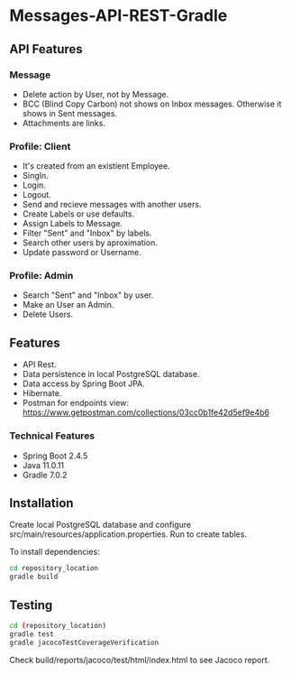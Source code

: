 # Messages-API-REST-Gradle

## API Features

### Message
- Delete action by User, not by Message.
- BCC (Blind Copy Carbon) not shows on Inbox messages. Otherwise it shows in Sent messages.
- Attachments are links.

### Profile: Client
- It's created from an existient Employee.
- SingIn.
- Login.
- Logout.
- Send and recieve messages with another users. 
- Create Labels or use defaults.
- Assign Labels to Message.
- Filter "Sent" and "Inbox" by labels. 
- Search other users by aproximation. 
- Update password or Username.


### Profile: Admin
- Search "Sent" and "Inbox" by user.
- Make an User an Admin.
- Delete Users.

## Features
- API Rest.
- Data persistence in local PostgreSQL database.
- Data access by Spring Boot JPA.
- Hibernate.
- Postman for endpoints view: https://www.getpostman.com/collections/03cc0b1fe42d5ef9e4b6

### Technical Features
- Spring Boot 2.4.5
- Java 11.0.11
- Gradle 7.0.2

## Installation
Create local PostgreSQL database and configure src/main/resources/application.properties. Run to create tables.

To install dependencies:
```sh
cd repository_location
gradle build
```

## Testing
```sh
cd (repository_location)
gradle test
gradle jacocoTestCoverageVerification
```
Check build/reports/jacoco/test/html/index.html to see Jacoco report.

